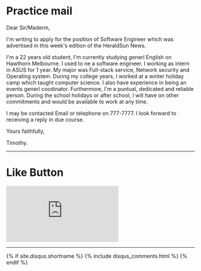 # Practice mail

Dear Sir/Maderm,

I'm writing to apply for the position of Software Engineer which was advertised in this week's edition of the HeraldSun News.

I'm a 22 years old student, I'm currently studying generl English on Hawthorn Melbourne. I used to ne a software engineer. I working as intern in ASUS for 1 year. My major was Full-stack service, Network security and Operating system. During my college years, I worked at a winter holiday camp which taught computer science. I also have experience in being an events generl coodinator. Furthermore, I'm a puntual, dedicated and reliable person. During the school holidays or after school, I will have on other commitments and would be available to work at any time.

I may be contacted Email or telephone on 777-7777. I look forward to receiving a reply in due course.

Yours faithfully,

Timothy.

* * *

# Like Button

<iframe class="lc-margin-top-64 lc-margin-bottom-32 lc-mobile" data-v-b66e9a5a="" frameborder="0" src="https://button.like.co/in/embed/s9443112/button"> </iframe>

* * *

{% if site.disqus.shortname %}
  {% include disqus_comments.html %}
{% endif %}